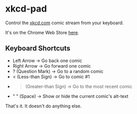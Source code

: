 # xkcd-pad
Control the [xkcd.com](xkcd.com) comic stream from your keyboard.

It's on the Chrome Web Store [here](https://chrome.google.com/webstore/detail/xkcd-pad/kpglmgokclmmgdghgekkiikeopcpaecl).

## Keyboard Shortcuts
* Left Arrow -> Go back one comic
* Right Arrow -> Go forward one comic
* ? (Question Mark) -> Go to a random comic
* < (Less-than Sign) -> Go to comic #1
* > (Greater-than Sign) -> Go to the most recent comic
* " "  (Space) -> Show or hide the current comic's alt-text

That's it. It doesn't do anything else.
